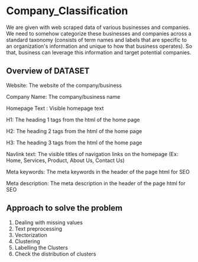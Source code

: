 # Company_Classification

We are given with web scraped data of various businesses and companies. We need to somehow categorize these businesses and companies across a standard taxonomy (consists of term names and labels that are specific to an organization's information and unique to how that business operates). So that, business can leverage this information and target potential companies.  

## Overview of DATASET

Website: The website of the company/business  

Company Name: The company/business name  

Homepage Text : Visible homepage text  

H1: The heading 1 tags from the html of the home page  

H2: The heading 2 tags from the html of the home page  

H3: The heading 3 tags from the html of the home page  

Navlink text: The visible titles of navigation links on the homepage (Ex: Home, Services, Product, About Us, Contact Us)  

Meta keywords: The meta keywords in the header of the page html for SEO  

Meta description: The meta description in the header of the page html for SEO

## Approach to solve the problem

1.	Dealing with missing values
2.	Text preprocessing
3.	Vectorization
4.	Clustering
5.	Labelling the Clusters
6.	Check the distribution of clusters

